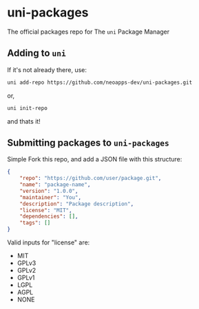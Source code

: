 # uni-packages
The official packages repo for The `uni` Package Manager

## Adding to `uni`
If it's not already there, use:
```bash
uni add-repo https://github.com/neoapps-dev/uni-packages.git
```
or,
```bash
uni init-repo
```

and thats it!

## Submitting packages to `uni-packages`
Simple Fork this repo, and add a JSON file with this structure:
```json
{
    "repo": "https://github.com/user/package.git",
    "name": "package-name",
    "version": "1.0.0",
    "maintainer": "You",
    "description": "Package description",
    "license": "MIT",
    "dependencies": [],
    "tags": []
}
```
Valid inputs for "license" are:
- MIT
- GPLv3
- GPLv2
- GPLv1
- LGPL
- AGPL
- NONE
